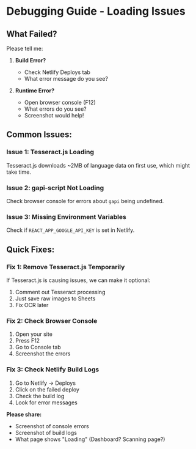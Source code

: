 # Debugging Guide - Loading Issues

## What Failed?
Please tell me:

1. **Build Error?**
   - Check Netlify Deploys tab
   - What error message do you see?

2. **Runtime Error?**
   - Open browser console (F12)
   - What errors do you see?
   - Screenshot would help!

## Common Issues:

### Issue 1: Tesseract.js Loading
Tesseract.js downloads ~2MB of language data on first use, which might take time.

### Issue 2: gapi-script Not Loading
Check browser console for errors about `gapi` being undefined.

### Issue 3: Missing Environment Variables
Check if `REACT_APP_GOOGLE_API_KEY` is set in Netlify.

## Quick Fixes:

### Fix 1: Remove Tesseract.js Temporarily
If Tesseract.js is causing issues, we can make it optional:

1. Comment out Tesseract processing
2. Just save raw images to Sheets
3. Fix OCR later

### Fix 2: Check Browser Console
1. Open your site
2. Press F12
3. Go to Console tab
4. Screenshot the errors

### Fix 3: Check Netlify Build Logs
1. Go to Netlify → Deploys
2. Click on the failed deploy
3. Check the build log
4. Look for error messages

**Please share:**
- Screenshot of console errors
- Screenshot of build logs
- What page shows "Loading" (Dashboard? Scanning page?)

